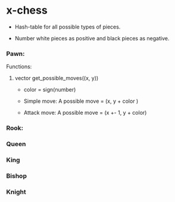 # x-chess

* Hash-table for all possible types of pieces.

* Number white pieces as positive and black pieces as 
negative.

### Pawn:

Functions:

1. vector<points> get_possible_moves((x, y))

      * color = sign(number)

      * Simple move: A possible move = (x, y + color )

      * Attack move: A possible move = (x +- 1, y + color)

### Rook:

### Queen

### King

### Bishop

### Knight
